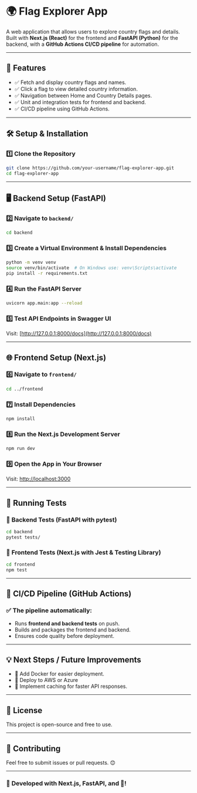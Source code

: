 # 🌍 Flag Explorer App

A web application that allows users to explore country flags and details. Built with **Next.js (React)** for the frontend and **FastAPI (Python)** for the backend, with a **GitHub Actions CI/CD pipeline** for automation.

---

## 📌 Features
- ✅ Fetch and display country flags and names.
- ✅ Click a flag to view detailed country information.
- ✅ Navigation between Home and Country Details pages.
- ✅ Unit and integration tests for frontend and backend.
- ✅ CI/CD pipeline using GitHub Actions.

---

## 🛠️ Setup & Installation

### 1️⃣ **Clone the Repository**
```sh
git clone https://github.com/your-username/flag-explorer-app.git
cd flag-explorer-app
```

---

## 🖥️ Backend Setup (FastAPI)

### 2️⃣ **Navigate to `backend/`**
```sh
cd backend
```

### 3️⃣ **Create a Virtual Environment & Install Dependencies**
```sh
python -m venv venv
source venv/bin/activate  # On Windows use: venv\Scripts\activate
pip install -r requirements.txt
```

### 4️⃣ **Run the FastAPI Server**
```sh
uvicorn app.main:app --reload
```

### 5️⃣ **Test API Endpoints in Swagger UI**
Visit: [http://127.0.0.1:8000/docs](http://127.0.0.1:8000/docs)

---

## 🌐 Frontend Setup (Next.js)

### 6️⃣ **Navigate to `frontend/`**
```sh
cd ../frontend
```

### 7️⃣ **Install Dependencies**
```sh
npm install
```

### 8️⃣ **Run the Next.js Development Server**
```sh
npm run dev
```

### 9️⃣ **Open the App in Your Browser**
Visit: [http://localhost:3000](http://localhost:3000)

---

## 🧪 Running Tests

### 🔹 **Backend Tests (FastAPI with pytest)**
```sh
cd backend
pytest tests/
```

### 🔹 **Frontend Tests (Next.js with Jest & Testing Library)**
```sh
cd frontend
npm test
```

---

## 🚀 CI/CD Pipeline (GitHub Actions)

### ✅ The pipeline automatically:
- Runs **frontend and backend tests** on push.
- Builds and packages the frontend and backend.
- Ensures code quality before deployment.

---

## 💡 Next Steps / Future Improvements
- 🔹 Add Docker for easier deployment.
- 🔹 Deploy to AWS or Azure
- 🔹 Implement caching for faster API responses.

---

## 📜 License
This project is open-source and free to use.

---

## 🤝 Contributing
Feel free to submit issues or pull requests. 😊

---

### 🎯 **Developed with Next.js, FastAPI, and 💙!**

